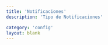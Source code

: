 ```yaml
---
title: 'Notificaciones'
description: 'Tipo de Notificaciones'

category: 'config'
layout: blank
---
```

